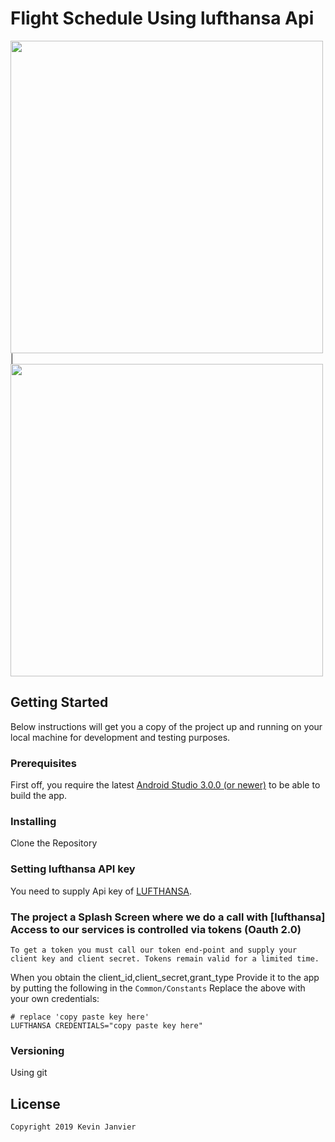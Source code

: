 # Flight Schedule  Using lufthansa Api

<img src="https://github.com/kevinjam/Flight-Schedule/master/art/home.png" height="500">| <img src="https://github.com/kevinjam/Flight-Schedule/master/art/details_page.png" height="500">

## Getting Started

Below instructions will get you a copy of the project up and running on your local machine for development and testing purposes.

### Prerequisites

First off, you require the latest [Android Studio 3.0.0 (or newer)](https://developer.android.com/studio) to be able to build the app.

### Installing
Clone the Repository

### Setting lufthansa API key
You need to supply Api key of [LUFTHANSA](https://developer.lufthansa.com).

### The project a Splash Screen where we do a call with [lufthansa]  Access to our services is controlled via tokens (Oauth 2.0)


`
To get a token you must call our token end-point and supply your client key and client secret. Tokens remain valid for a limited time.
`

When you obtain the client_id,client_secret,grant_type Provide it to the app by putting the following in the
`Common/Constants` Replace the above with your own credentials:

```
# replace 'copy paste key here'
LUFTHANSA CREDENTIALS="copy paste key here"

```
### Versioning

Using git

## License

```
Copyright 2019 Kevin Janvier
```